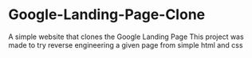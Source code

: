 # Google-Landing-Page-Clone

A simple website that clones the Google Landing Page
This project was made to try reverse engineering a given page from simple html and css

